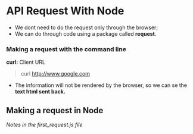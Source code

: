 # API Request With Node

* We dont need to do the request only through the browser;
* We can do through code using a package called **request**.

### Making a request with the command line
**curl:** Client URL
> curl http://www.google.com

* The information will not be rendered by the browser, so we can se the **text html sent back.**
  

## Making a request in Node

_Notes in the first_request.js file_